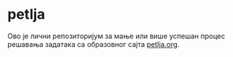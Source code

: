 # petlja

Ово је лични репозиторијум за мање или више успешан процес решавања задатака са образовног сајта [petlja.org][1].

[1]: http://petlja.org/ "petlja"
